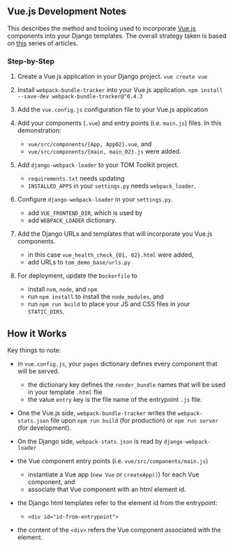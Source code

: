 ## Vue.js Development Notes

This describes the method and tooling used to incorporate [Vue.js](https://vuejs.org)
components into your Django templates. The overall strategy taken is based on [this](https://medium.com/js-dojo/vue-django-best-of-both-frontends-701307871478) series of articles.

### Step-by-Step
1. Create a Vue.js application in your Django project.
   ```vue create vue```

2. Install `webpack-bundle-tracker` into your Vue.js application.
   ```npm install --save-dev webpack-bundle-tracker@^0.4.3```
   
3. Add the `vue.config.js` configuration file to your Vue.js application

4. Add your components (`.vue`) and entry points (i.e. `main.js`) files. In this demonstration:
    - `vue/src/components/{App, App02}.vue`, and
    - `vue/src/components/{main, main_02}.js` were added.

5. Add `django-webpack-loader` to your TOM Toolkit project.
    - `requirements.txt` needs updating
    - `INSTALLED_APPS` in your `settings.py` needs `webpack_loader`.

6. Configure `django-webpack-loader` in your `settings.py`.
    - add `VUE_FRONTEND_DIR`, which is used by
    - add `WEBPACK_LOADER` dictionary.
    
7. Add the Django URLs and templates that will incorporate you Vue.js components.
    - in this case `vue_health_check_{01, 02}.html` were added,
    - add URLs to `tom_demo_base/urls.py`
    
8. For deployment, update the `Dockerfile` to
    - install `nvm`, `node`, and `npm`
    - run `npm install` to install the `node_modules`, and
    - run `npm run build` to place your JS and CSS files in your `STATIC_DIRS`.
    
## How it Works
Key things to note:
- in `vue.config.js`, your `pages` dictionary defines every component that will be served.
  - the dictionary key defines the `render_bundle` names that will be used in your template `.html` flie
  - the value `entry` key is the file name of the entrypoint `.js` file.

- One the Vue.js side, `webpack-bundle-tracker` writes the `webpack-stats.json` file upon `npm run build` (for production) or `npm run server` (for development).
- On the Django side, `webpack-stats.json` is read by `django-webpack-loader`

- the Vue component entry points (i.e. `vue/src/components/main.js`)
  - instantiate a Vue app (`new Vue` or `createApp()`) for each Vue component, and
  - associate that Vue component with an html element id.
    
- the Django html templates refer to the element id from the entrypoint:
  - `<div id="id-from-entrypoint">`
    
- the content of the `<div>` refers the Vue component associated with the element.
